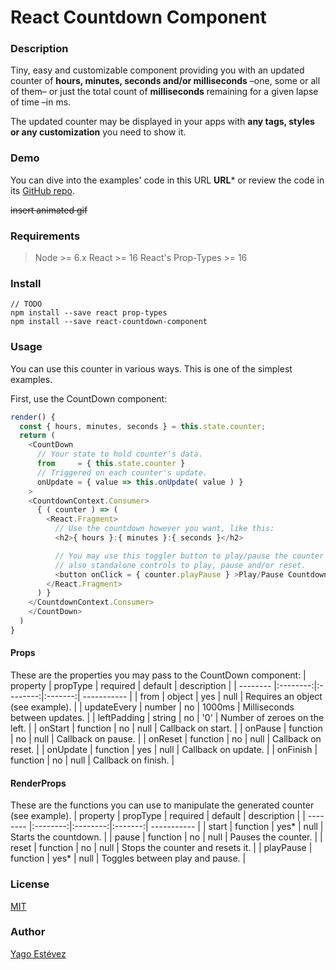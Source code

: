 # React Countdown Component

### Description
Tiny, easy and customizable component providing you with an updated counter of **hours, minutes, seconds and/or milliseconds** –one, some or all of them– or just the total count of **milliseconds** remaining for a given lapse of time –in ms.

The updated counter may be displayed in your apps with **any tags, styles or any customization** you need to show it.

### Demo
You can dive into the examples' code in this URL **URL*** or review the code in its [GitHub repo](https://github.com/SpaniardDev/react-countdown-component).

~~insert animated gif~~

### Requirements
>Node >= 6.x
>React >= 16
>React's Prop-Types >= 16

### Install
```
// TODO
npm install --save react prop-types
npm install --save react-countdown-component
```

### Usage
You can use this counter in various ways. This is one of the simplest examples.

First, use the CountDown component:
```js
render() {
  const { hours, minutes, seconds } = this.state.counter;
  return (
    <CountDown
      // Your state to hold counter's data.
      from     = { this.state.counter }
      // Triggered on each counter's update.
      onUpdate = { value => this.onUpdate( value ) }
    >
    <CountdownContext.Consumer>
      { ( counter ) => (
        <React.Fragment>
          // Use the countdown however you want, like this:
          <h2>{ hours }:{ minutes }:{ seconds }</h2>

          // You may use this toggler button to play/pause the counter and
          // also standalone controls to play, pause and/or reset.
          <button onClick = { counter.playPause } >Play/Pause Countdown</button>
        </React.Fragment>
      ) }
    </CountdownContext.Consumer>
    </CountDown>
  )
}
```

#### Props
These are the properties you may pass to the CountDown component:
| property | propType | required | default | description |
| -------- |:--------:|:--------:|:-------:| ----------- |
| from | object | yes | null | Requires an object (see example). |
| updateEvery | number | no | 1000ms | Milliseconds between updates. |
| leftPadding | string | no | '0' | Number of zeroes on the left. |
| onStart | function | no | null | Callback on start. |
| onPause | function | no | null | Callback on pause. |
| onReset | function | no | null | Callback on reset. |
| onUpdate | function | yes | null | Callback on update. |
| onFinish | function | no | null | Callback on finish. |

#### RenderProps
These are the functions you can use to manipulate the generated counter (see example).
| property | propType | required | default | description |
| -------- |:--------:|:--------:|:-------:| ----------- |
| start | function | yes* | null | Starts the countdown. |
| pause | function | no | null | Pauses the counter. |
| reset | function | no | null | Stops the counter and resets it. |
| playPause | function | yes* | null | Toggles between play and pause. |

### License
[MIT](https://github.com/SpaniardDev/react-countdown-component/blob/master/README.md)

### Author
[Yago Estévez](https://github.com/SpaniardDev)